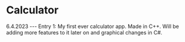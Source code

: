 # Calculator

6.4.2023 --- Entry 1:
My first ever calculator app. Made in C++. Will be adding more features to it later on and graphical changes in C#.
